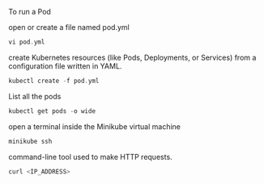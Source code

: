 To run a Pod 

 open or create a file named pod.yml
~~~groovy
vi pod.yml

~~~
 create Kubernetes resources (like Pods, Deployments, or Services) from a configuration file written in YAML.
~~~groovy
kubectl create -f pod.yml
~~~

 List all the pods 
 ~~~groovy
kubectl get pods -o wide

~~~

open a terminal inside the Minikube virtual machine
 ~~~groovy
minikube ssh

 ~~~

 command-line tool used to make HTTP requests.
 ~~~groovy
curl <IP_ADDRESS>

~~~

